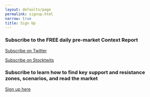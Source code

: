 ```yaml
---
layout: defaults/page
permalink: signup.html
narrow: true
title: Sign Up
---
```


### Subscribe to the FREE daily pre-market Context Report
[Subscribe on Twitter](https://twitter.com/contextturtle)

[Subscribe on Stocktwits](https://stocktwits.com/Contextturtle)

### Subscribe to learn how to find key support and resistance zones, scenarios, and read the market
[Sign up here](https://www.patreon.com/contextturtle)